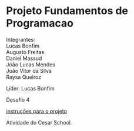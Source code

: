 # Projeto Fundamentos de Programacao

Integrantes:<br>
Lucas Bonfim<br>
Augusto Freitas<br>
Daniel Massud<br>
João Lucas Mendes<br>
João Vitor da Silva<br>
Raysa Queiroz<br>

Líder: Lucas Bonfim

Desafio 4

[instruções para o projeto](./instrucoes-para-o-projeto.md)

Atividade do Cesar School.

